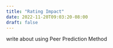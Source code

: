 ```yaml
---
title: "Rating Impact"
date: 2022-11-20T09:03:20-08:00
draft: false
---
```


write about using Peer Prediction Method